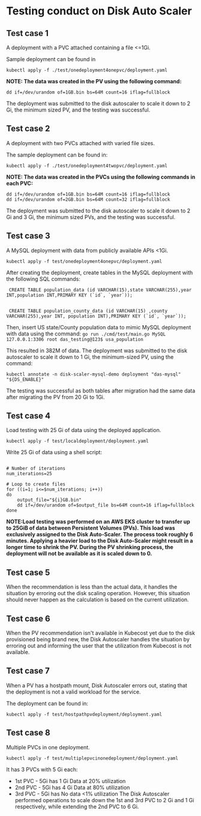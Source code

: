 # Testing conduct on Disk Auto Scaler

## Test case 1

A deployment with a PVC attached containing a file <=1Gi.

Sample deployment can be found in 

```
kubectl apply -f ./test/onedeployment4onepvc/deployment.yaml
```

**NOTE: The data was created in the PV using the following command:**

```
dd if=/dev/urandom of=1GB.bin bs=64M count=16 iflag=fullblock
```

The deployment was submitted to the disk autoscaler to scale it down to 2 Gi, the minimum sized PV, and the testing was successful.

## Test case 2

A deployment with two PVCs attached with varied file sizes.

The sample deployment can be found in:

```
kubectl apply -f ./test/onedeployment4twopvc/deployment.yaml
```

**NOTE: The data was created in the PVCs using the following commands in each PVC:**

```
dd if=/dev/urandom of=1GB.bin bs=64M count=16 iflag=fullblock
dd if=/dev/urandom of=2GB.bin bs=64M count=32 iflag=fullblock
```


The deployment was submitted to the disk autoscaler to scale it down to 2 Gi and 3 Gi, the minimum sized PVs, and the testing was successful.

## Test case 3

A MySQL deployment with data from publicly available APIs <1Gi.

```
kubectl apply -f test/onedeployment4onepvc/deployment.yaml
```

After creating the deployment, create tables in the MySQL deployment with the following SQL commands:

```
 CREATE TABLE population_data (id VARCHAR(15),state VARCHAR(255),year INT,population INT,PRIMARY KEY (`id`, `year`));


 CREATE TABLE population_county_data (id VARCHAR(15) ,county VARCHAR(255),year INT, population INT),PRIMARY KEY (`id`, `year`));
```

Then, insert US state/County population data to mimic MySQL deployment with data using the command: `go run ./cmd/test/main.go MySQL 127.0.0.1:3306 root das_testing@123$ usa_population`

This resulted in 382M of data. The deployment was submitted to the disk autoscaler to scale it down to 1 Gi, the minimum-sized PV, using the command:

```
kubectl annotate -n disk-scaler-mysql-demo deployment "das-mysql" "${DS_ENABLE}"
```

The testing was successful as both tables after migration had the same data after migrating the PV from 20 Gi to 1Gi.

## Test case 4

Load testing with 25 Gi of data using the deployed application.

```
kubectl apply -f test/localdeployment/deployment.yaml
```

Write 25 Gi of data using a shell script:

``` #!/bin/bash

# Number of iterations
num_iterations=25

# Loop to create files
for ((i=1; i<=$num_iterations; i++))
do
    output_file="${i}GB.bin"
    dd if=/dev/urandom of=$output_file bs=64M count=16 iflag=fullblock
done
```

**NOTE:Load testing was performed on an AWS EKS cluster to transfer up to 25GiB of data between Persistent Volumes (PVs). This load was exclusively assigned to the Disk Auto-Scaler. The process took roughly 6 minutes. Applying a heavier load to the Disk Auto-Scaler might result in a longer time to shrink the PV. During the PV shrinking process, the deployment will not be available as it is scaled down to 0.**


## Test case 5

When the recommendation is less than the actual data, it handles the situation by erroring out the disk scaling operation. However, this situation should never happen as the calculation is based on the current utilization.

## Test case 6

When the PV recommendation isn't available in Kubecost yet due to the disk provisioned being brand new, the Disk Autoscaler handles the situation by erroring out and informing the user that the utilization from Kubecost is not available.

## Test case 7

When a PV has a hostpath mount, Disk Autoscaler errors out, stating that the deployment is not a valid workload for the service.

The deployment can be found in:

```
kubectl apply -f test/hostpathpvdeployment/deployment.yaml
```

## Test case 8

Multiple PVCs in one deployment.

```
kubectl apply -f test/multiplepvcinonedeployment/deployment.yaml
```

It has 3 PVCs with 5 Gi each:

* 1st PVC - 5Gi has 1 Gi Data at 20% utilization
* 2nd PVC - 5Gi has 4 Gi Data at 80% utilization
* 3rd PVC - 5Gi has No data <1% utilization
The Disk Autoscaler performed operations to scale down the 1st and 3rd PVC to 2 Gi and 1 Gi respectively, while extending the 2nd PVC to 6 Gi.